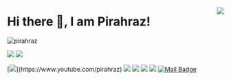 ### 
<img align='right' src="https://github-readme-stats.vercel.app/api?username=pirahraz&show_icons=true">

# Hi there 👋, I am Pirahraz! 
<p align="left"> <img src="https://komarev.com/ghpvc/?username=pirahraz" alt="pirahraz" /> </p>

[![](https://img.shields.io/twitter/follow/pirahraz?style=social)](https://www.twitter.com/pirahraz)
[![](https://img.shields.io/github/followers/pirahraz?style=social)](https://www.github.com/pirahraz)


[![](https://img.shields.io/badge/youtube-%23FF0000.svg?&style=for-the-badge&logo=youtube&logoColor=white")](https://www.youtube.com/pirahraz)
[![](https://img.shields.io/badge/twitter-%231DA1F2.svg?&style=for-the-badge&logo=twitter&logoColor=white)](https://www.twitter.com/pirahraz)
[![](https://img.shields.io/badge/linkedin-%230077B5.svg?&style=for-the-badge&logo=linkedin&logoColor=white)](https://www.linkedin.com/in/tolgaaydemirtr/)
[![](https://img.shields.io/badge/medium-%2312100E.svg?&style=for-the-badge&logo=medium&logoColor=white)](https://medium.com/@pirahraz)
[![](https://img.shields.io/badge/instagram-%23E4405F.svg?&style=for-the-badge&logo=instagram&logoColor=white)](https://instagram.com/pirahraz)
[![Mail Badge](https://img.shields.io/badge/pirahraz@gmail.com-c14438?style=for-the-badge&logo=Gmail&logoColor=white&link=mailto:pirahraz@gmail.com)](mailto:pirahraz@gmail.com)




<!--
**Pirahraz/pirahraz** is a ✨ _special_ ✨ repository because its `README.md` (this file) appears on your GitHub profile.

Here are some ideas to get you started:

- 🔭 I’m currently working on ...
- 🌱 I’m currently learning ...
- 👯 I’m looking to collaborate on ...
- 🤔 I’m looking for help with ...
- 💬 Ask me about ...
- 📫 How to reach me: ...
- 😄 Pronouns: ...
- ⚡ Fun fact: ...
-->
